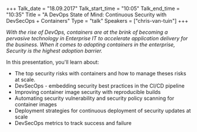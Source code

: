 +++
Talk_date = "18.09.2017"
Talk_start_time = "10:05"
Talk_end_time = "10:35"
Title = "A DevOps State of Mind: Continuous Security with DevSecOps + Containers"
Type = "talk"
Speakers = ["chris-van-tuin"]
+++

<p><em>With the rise of DevOps, containers are at the brink of becoming a pervasive technology in Enterprise IT to accelerate application delivery for the business. When it comes to adopting containers in the enterprise, Security is the highest adoption barrier.</em></p>

<p>In this presentation, you'll learn about:

<ul>
<li>The top security risks with containers and how to manage theses risks at scale.</li>
<li>DevSecOps - embedding security best practices in the CI/CD pipeline </li>
<li>Improving container image security with reproducible builds</li>
<li>Automating security vulnerability and security policy scanning for container images</li>
<li>Deployment strategies for continuous deployment of security updates at scale</li>
<li>DevSecOps metrics to track success and failure</li>
</ul></p>